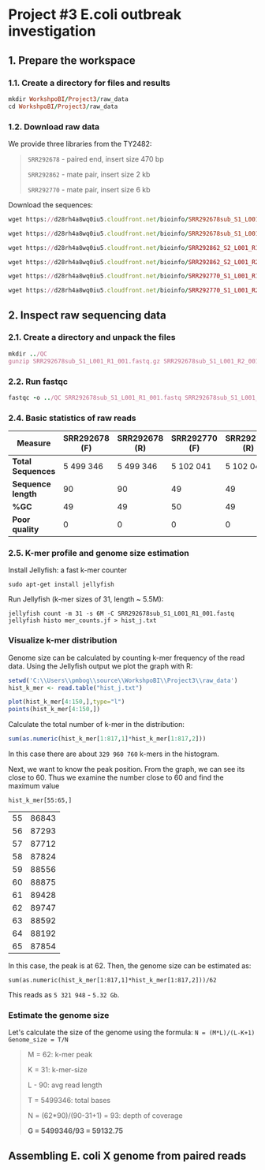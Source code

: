 # Project #3 E.coli outbreak investigation 

## 1. Prepare the workspace

### 1.1. Create a directory for files and results

```ruby
mkdir WorkshpoBI/Project3/raw_data
cd WorkshpoBI/Project3/raw_data
```

### 1.2. Download raw data

We provide three libraries from the TY2482:

> `SRR292678` - paired end, insert size 470 bp
>
> `SRR292862` - mate pair, insert size 2 kb
>
> `SRR292770` - mate pair, insert size 6 kb

Download the sequences:

```ruby
wget https://d28rh4a8wq0iu5.cloudfront.net/bioinfo/SRR292678sub_S1_L001_R1_001.fastq.gz

wget https://d28rh4a8wq0iu5.cloudfront.net/bioinfo/SRR292678sub_S1_L001_R2_001.fastq.gz

wget https://d28rh4a8wq0iu5.cloudfront.net/bioinfo/SRR292862_S2_L001_R1_001.fastq.gz

wget https://d28rh4a8wq0iu5.cloudfront.net/bioinfo/SRR292862_S2_L001_R2_001.fastq.gz

wget https://d28rh4a8wq0iu5.cloudfront.net/bioinfo/SRR292770_S1_L001_R1_001.fastq.gz

wget https://d28rh4a8wq0iu5.cloudfront.net/bioinfo/SRR292770_S1_L001_R2_001.fastq.gz
```
## 2. Inspect raw sequencing data

### 2.1. Create a directory and unpack the files

```ruby
mkdir ../QC
gunzip SRR292678sub_S1_L001_R1_001.fastq.gz SRR292678sub_S1_L001_R2_001.fastq.gz SRR292770_S1_L001_R1_001.fastq.gz SRR292770_S1_L001_R2_001.fastq.gz SRR292862_S2_L001_R1_001.fastq.gz SRR292862_S2_L001_R2_001.fastq.gz
```
### 2.2. Run fastqc

```ruby
fastqc -o ../QC SRR292678sub_S1_L001_R1_001.fastq SRR292678sub_S1_L001_R2_001.fastq SRR292770_S1_L001_R1_001.fastq SRR292770_S1_L001_R2_001.fastq SRR292862_S2_L001_R1_001.fastq SRR292862_S2_L001_R2_001.fastq
```

### 2.4. Basic statistics of raw reads

| **Measure**         | **SRR292678 (F)** | **SRR292678 (R)** | **SRR292770 (F)** | **SRR292770 (R)** | **SRR292862 (F)** | **SRR292862 (R)** |
|---------------------|-------------------|-------------------|-------------------|-------------------|-------------------|-------------------|
| **Total Sequences** | 5 499 346           | 5 499 346           | 5 102 041           | 5 102 041           | 5 102 041           | 5 102 041           |
| **Sequence length** | 90                | 90                | 49                | 49                | 49                | 49                |
| **%GC**             | 49                | 49                | 50                | 49                | 50                | 49                |
| **Poor quality**   | 0                 | 0                 | 0                 | 0                 | 0                 | 0                 |


### 2.5. K-mer profile and genome size estimation

Install Jellyfish: a fast k-mer counter
```
sudo apt-get install jellyfish
```

Run Jellyfish (k-mer sizes of 31, length ~ 5.5M):
```
jellyfish count -m 31 -s 6M -C SRR292678sub_S1_L001_R1_001.fastq
jellyfish histo mer_counts.jf > hist_j.txt
```
### Visualize k-mer distribution
Genome size can be calculated by counting k-mer frequency of the read data. Using the Jellyfish output we plot the graph with R:

```r
setwd('C:\\Users\\pmbog\\source\\WorkshpoBI\\Project3\\raw_data')
hist_k_mer <- read.table("hist_j.txt")

plot(hist_k_mer[4:150,],type="l")
points(hist_k_mer[4:150,])
```
Calculate the total number of k-mer in the distribution:

```r
sum(as.numeric(hist_k_mer[1:817,1]*hist_k_mer[1:817,2]))
```
In this case there are about `329 960 760` k-mers in the histogram.

Next, we want to know the peak position. From the graph, we can see its close to 60. Thus we examine the number close to 60 and find the maximum value
```
hist_k_mer[55:65,]
```
|    |       |
|----|-------|
| 55 | 86843 |
| 56 | 87293 |
| 57 | 87712 |
| 58 | 87824 |
| 59 | 88556 |
| 60 | 88875 |
| 61 | 89428 |
| 62 | 89747 |
| 63 | 88592 |
| 64 | 88192 |
| 65 | 87854 |

In this case, the peak is at 62. Then, the genome size can be estimated as:

```
sum(as.numeric(hist_k_mer[1:817,1]*hist_k_mer[1:817,2]))/62
```
This reads as `5 321 948` - `5.32 Gb`.

### Estimate the genome size 

Let's calculate the size of the genome using the formula: 
`N = (M*L)/(L-K+1)`
`Genome_size = T/N`
> M = 62: k-mer peak
>
> K = 31: k-mer-size
>
> L - 90: avg read length
>
> T = 5499346: total bases
>
> N = (62*90)/(90-31+1) = 93: depth of coverage
>
> **G = 5499346/93 = 59132.75**



## Assembling E. coli X genome from paired reads
